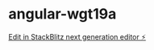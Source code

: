 # angular-wgt19a

[Edit in StackBlitz next generation editor ⚡️](https://stackblitz.com/~/github.com/Hemendragour/angular-wgt19a)